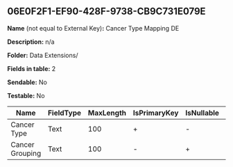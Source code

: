 ## 06E0F2F1-EF90-428F-9738-CB9C731E079E

**Name** (not equal to External Key)**:** Cancer Type Mapping DE

**Description:** n/a

**Folder:** Data Extensions/

**Fields in table:** 2

**Sendable:** No

**Testable:** No

| Name | FieldType | MaxLength | IsPrimaryKey | IsNullable | DefaultValue |
| --- | --- | --- | --- | --- | --- |
| Cancer Type | Text | 100 | + | - |  |
| Cancer Grouping | Text | 100 | - | + |  |
